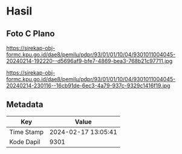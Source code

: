 # Hasil

## Foto C Plano

https://sirekap-obj-formc.kpu.go.id/dae8/pemilu/pdpr/93/01/01/10/04/9301011004045-20240214-192220--d5696af9-bfe7-4869-bea3-768b21c97711.jpg

https://sirekap-obj-formc.kpu.go.id/dae8/pemilu/pdpr/93/01/01/10/04/9301011004045-20240214-230116--16cb91de-6ec3-4a79-937c-9329c1416f19.jpg


## Metadata

| Key        | Value               |
| ---------- | ------------------- |
| Time Stamp | 2024-02-17 13:05:41 |
| Kode Dapil | 9301                |




